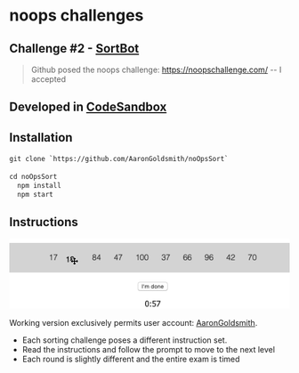 # noops challenges
## Challenge #2 - [SortBot](https://github.com/noops-challenge/sortbot)

> Github posed the noops challenge: https://noopschallenge.com/  -- I accepted
>

Developed in [CodeSandbox](https://codesandbox.io)
--


## Installation
```
git clone `https://github.com/AaronGoldsmith/noOpsSort`

cd noOpsSort
  npm install 
  npm start
```

## Instructions
![Sortbot](./public/sortbot3.gif)

Working version exclusively permits user account: [AaronGoldsmith](https://github.com/AaronGoldsmith). 

 * Each sorting challenge poses a different instruction set. 
 * Read the instructions and follow the prompt to move to the next level
 * Each round is slightly different and the entire exam is timed
